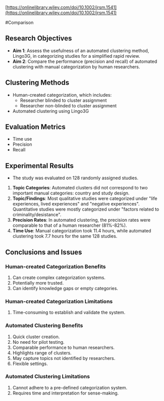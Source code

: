 [https://onlinelibrary.wiley.com/doi/10.1002/jrsm.1541](https://onlinelibrary.wiley.com/doi/10.1002/jrsm.1541)

#Comparison
## Research Objectives
- **Aim 1**: Assess the usefulness of an automated clustering method, Lingo3G, in categorizing studies for a simplified rapid review.
- **Aim 2**: Compare the performance (precision and recall) of automated clustering with manual categorization by human researchers.

## Clustering Methods
- Human-created categorization, which includes:
  - Researcher blinded to cluster assignment
  - Researcher non-blinded to cluster assignment
- Automated clustering using Lingo3G

## Evaluation Metrics
- Time use
- Precision
- Recall

## Experimental Results
- The study was evaluated on 128 randomly assigned studies.
1. **Topic Categories**: Automated clusters did not correspond to two important manual categories: country and study design.
2. **Topic/Findings**: Most qualitative studies were categorized under "life experiences, lived experiences" and "negative experiences". Quantitative studies were mostly categorized under "factors related to criminality/desistance".
3. **Precision Rates**: In automated clustering, the precision rates were comparable to that of a human researcher (81%-82%).
4. **Time Use**: Manual categorization took 11.4 hours, while automated clustering took 7.7 hours for the same 128 studies.

## Conclusions and Issues

### Human-created Categorization Benefits
1. Can create complex categorization systems.
2. Potentially more trusted.
3. Can identify knowledge gaps or empty categories.

### Human-created Categorization Limitations
1. Time-consuming to establish and validate the system.

### Automated Clustering Benefits
1. Quick cluster creation.
2. No need for pilot testing.
3. Comparable performance to human researchers.
4. Highlights range of clusters.
5. May capture topics not identified by researchers.
6. Flexible settings.

### Automated Clustering Limitations
1. Cannot adhere to a pre-defined categorization system.
2. Requires time and interpretation for sense-making.
